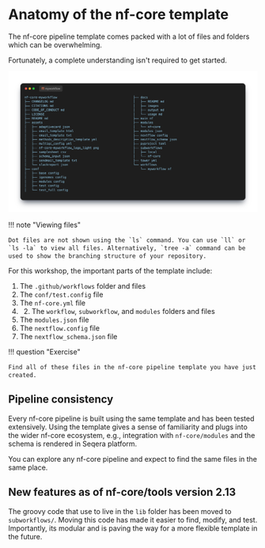 # Anatomy of the nf-core template

The nf-core pipeline template comes packed with a lot of files and folders which can be overwhelming.

Fortunately, a complete understanding isn't required to get started.

![Anatomy of the nf-core template](img/4_template.png)

!!! note "Viewing files"

    Dot files are not shown using the `ls` command. You can use `ll` or `ls -la` to view all files. Alternatively, `tree -a` command can be used to show the branching structure of your repository.

For this workshop, the important parts of the template include:

1. The `.github/workflows` folder and files
2. The `conf/test.config` file
3. The `nf-core.yml` file
4.  2. The `workflow`, `subworkflow`, and `modules` folders and files
5. The `modules.json` file
6. The `nextflow.config` file
7. The `nextflow_schema.json` file

!!! question "Exercise"

    Find all of these files in the nf-core pipeline template you have just created.

## Pipeline consistency

Every nf-core pipeline is built using the same template and has been tested extensively. Using the template gives a sense of familiarity and plugs into the wider nf-core ecosystem, e.g., integration with `nf-core/modules` and the schema is rendered in Seqera platform.

You can explore any nf-core pipeline and expect to find the same files in the same place.

## New features as of nf-core/tools version 2.13

The groovy code that use to live in the `lib` folder has been moved to `subworkflows/`. Moving this code has made it easier to find, modify, and test. Importantly, its modular and is paving the way for a more flexible template in the future.
